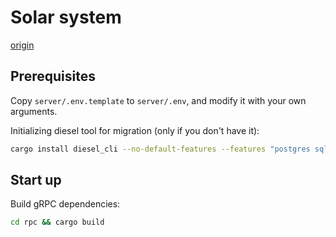 # Solar system

[origin](https://romankudryashov.com/blog/2021/04/grpc-rust/)

## Prerequisites

Copy `server/.env.template` to `server/.env`, and modify it with your own arguments.

Initializing diesel tool for migration (only if you don't have it):

```sh
cargo install diesel_cli --no-default-features --features "postgres sqlite mysql"
```

## Start up

Build gRPC dependencies:

```sh
cd rpc && cargo build
```
